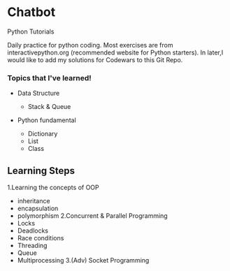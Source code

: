 # Chatbot
Python Tutorials

Daily practice for python coding. Most exercises are from interactivepython.org (recommended website for Python starters).
In later,I would like to add my solutions for Codewars to this Git Repo. 

### Topics that I've learned!
* Data Structure
  * Stack & Queue
  
* Python fundamental
  * Dictionary
  * List
  * Class
  
## Learning Steps
1.Learning the concepts of OOP
 * inheritance
 * encapsulation
 * polymorphism
2.Concurrent & Parallel Programming
 * Locks
 * Deadlocks
 * Race conditions
 * Threading
 * Queue
 * Multiprocessing
3.(Adv) Socket Programming
